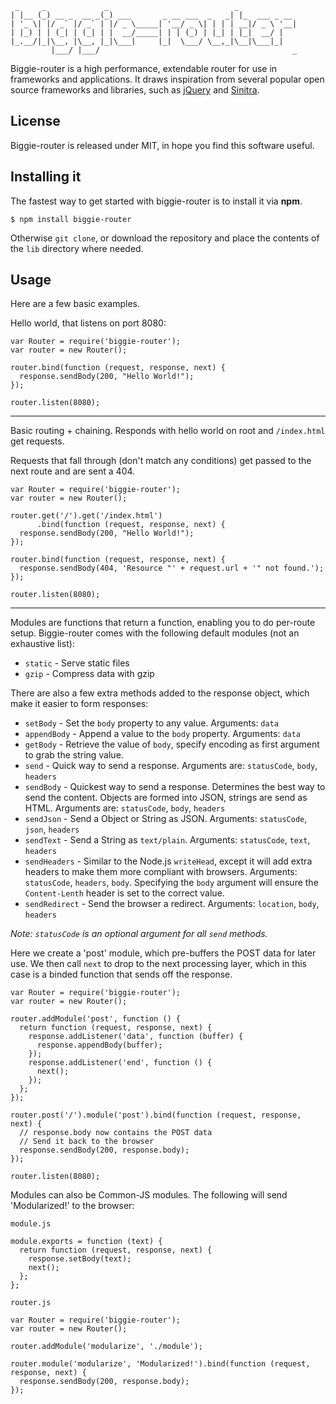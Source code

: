      _     _             _                            _             
    | |__ (_) __ _  __ _(_) ___       _ __ ___  _   _| |_  ___ _ __ 
    | '_ \| |/ _` |/ _` | |/ _ \_____| '__/ _ \| | | | __|/ _ \ '__|
    | |_) | | (_| | (_| | |  __/_____| | | (_) | |_| | |_|  __/ |   
    |_.__/|_|\__, |\__, |_|\___|     |_|  \___/ \__,_|\__|\___|_|   
             |___/ |___/                                           _

Biggie-router is a high performance, extendable router for use in frameworks and applications. It draws inspiration from several popular open source frameworks and libraries, such as [jQuery](http://www.jquery.com/) and [Sinitra](http://www.sinatrarb.com/).

## License

Biggie-router is released under MIT, in hope you find this software useful.

## Installing it

The fastest way to get started with biggie-router is to install it via **npm**.

    $ npm install biggie-router

Otherwise `git clone`, or download the repository and place the contents of the `lib` directory where needed.
## Usage

Here are a few basic examples.

Hello world, that listens on port 8080:

    var Router = require('biggie-router');
    var router = new Router();

    router.bind(function (request, response, next) {
      response.sendBody(200, "Hello World!");
    });

    router.listen(8080);

---

Basic routing + chaining. Responds with hello world on root and `/index.html` get requests.

Requests that fall through (don't match any conditions) get passed to the next route and are sent a 404.

    var Router = require('biggie-router');
    var router = new Router();

    router.get('/').get('/index.html')
          .bind(function (request, response, next) {
      response.sendBody(200, "Hello World!");
    });

    router.bind(function (request, response, next) {
      response.sendBody(404, 'Resource "' + request.url + '" not found.');
    });

    router.listen(8080);

---

Modules are functions that return a function, enabling you to do per-route setup. Biggie-router comes with the following default modules (not an exhaustive list):

* `static` - Serve static files
* `gzip` - Compress data with gzip

There are also a few extra methods added to the response object, which make it easier to form responses:

* `setBody` - Set the `body` property to any value. Arguments: `data`
* `appendBody` - Append a value to the `body` property. Arguments: `data`
* `getBody` - Retrieve the value of `body`, specify encoding as first argument to grab the string value.
* `send` - Quick way to send a response. Arguments are: `statusCode`, `body`, `headers`
* `sendBody` - Quickest way to send a response. Determines the best way to send the content. Objects are formed into JSON, strings are send as HTML. Arguments are: `statusCode`, `body`, `headers`
* `sendJson` - Send a Object or String as JSON. Arguments: `statusCode`, `json`, `headers`
* `sendText` - Send a String as `text/plain`. Arguments: `statusCode`, `text`, `headers`
* `sendHeaders` - Similar to the Node.js `writeHead`, except it will add extra headers to make them more compliant with browsers. Arguments: `statusCode`, `headers`, `body`. Specifying the `body` argument will ensure the `Content-Lenth` header is set to the correct value.
* `sendRedirect` - Send the browser a redirect. Arguments: `location`, `body`, `headers`

*Note: `statusCode` is an optional argument for all `send` methods.*

Here we create a 'post' module, which pre-buffers the POST data for later use. We then call `next` to drop to the next processing layer, which in this case is a binded function that sends off the response.

    var Router = require('biggie-router');
    var router = new Router();

    router.addModule('post', function () {
      return function (request, response, next) {
        response.addListener('data', function (buffer) {
          response.appendBody(buffer);
        });
        response.addListener('end', function () {
          next();
        });
      };
    });

    router.post('/').module('post').bind(function (request, response, next) {
      // response.body now contains the POST data
      // Send it back to the browser
      response.sendBody(200, response.body);
    });

    router.listen(8080);

Modules can also be Common-JS modules. The following will send 'Modularized!' to the browser:

`module.js`

    module.exports = function (text) {
      return function (request, response, next) {
        response.setBody(text);
        next();
      };
    };

`router.js`


    var Router = require('biggie-router');
    var router = new Router();

    router.addModule('modularize', './module');

    router.module('modularize', 'Modularized!').bind(function (request, response, next) {
      response.sendBody(200, response.body);
    });
